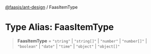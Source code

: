 [@faasjs/ant-design](../README.md) / FaasItemType

# Type Alias: FaasItemType

> **FaasItemType** = `"string"` \| `"string[]"` \| `"number"` \| `"number[]"` \| `"boolean"` \| `"date"` \| `"time"` \| `"object"` \| `"object[]"`
